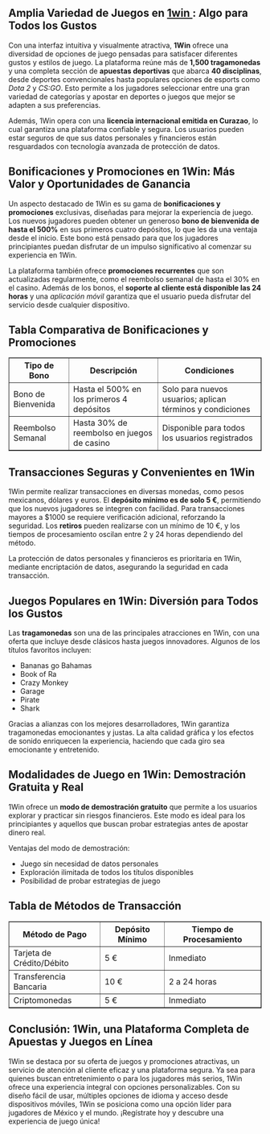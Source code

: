 <h2>Amplia Variedad de Juegos en <a href="https://1win1.mxt/">1win </a>: Algo para Todos los Gustos</h2>
<p>Con una interfaz intuitiva y visualmente atractiva, <strong>1Win</strong> ofrece una diversidad de opciones de juego pensadas para satisfacer diferentes gustos y estilos de juego. La plataforma reúne más de <strong>1,500 tragamonedas</strong> y una completa sección de <strong>apuestas deportivas</strong> que abarca <strong>40 disciplinas</strong>, desde deportes convencionales hasta populares opciones de esports como <em>Dota 2</em> y <em>CS:GO</em>. Esto permite a los jugadores seleccionar entre una gran variedad de categorías y apostar en deportes o juegos que mejor se adapten a sus preferencias.</p>
<p>Además, 1Win opera con una <strong>licencia internacional emitida en Curazao</strong>, lo cual garantiza una plataforma confiable y segura. Los usuarios pueden estar seguros de que sus datos personales y financieros están resguardados con tecnología avanzada de protección de datos.</p>

<h2>Bonificaciones y Promociones en 1Win: Más Valor y Oportunidades de Ganancia</h2>
<p>Un aspecto destacado de 1Win es su gama de <strong>bonificaciones y promociones</strong> exclusivas, diseñadas para mejorar la experiencia de juego. Los nuevos jugadores pueden obtener un generoso <strong>bono de bienvenida de hasta el 500%</strong> en sus primeros cuatro depósitos, lo que les da una ventaja desde el inicio. Este bono está pensado para que los jugadores principiantes puedan disfrutar de un impulso significativo al comenzar su experiencia en 1Win.</p>
<p>La plataforma también ofrece <strong>promociones recurrentes</strong> que son actualizadas regularmente, como el reembolso semanal de hasta el 30% en el casino. Además de los bonos, el <strong>soporte al cliente está disponible las 24 horas</strong> y una <em>aplicación móvil</em> garantiza que el usuario pueda disfrutar del servicio desde cualquier dispositivo.</p>

<h2>Tabla Comparativa de Bonificaciones y Promociones</h2>
<table border="1">
    <tr>
        <th>Tipo de Bono</th>
        <th>Descripción</th>
        <th>Condiciones</th>
    </tr>
    <tr>
        <td>Bono de Bienvenida</td>
        <td>Hasta el 500% en los primeros 4 depósitos</td>
        <td>Solo para nuevos usuarios; aplican términos y condiciones</td>
    </tr>
    <tr>
        <td>Reembolso Semanal</td>
        <td>Hasta 30% de reembolso en juegos de casino</td>
        <td>Disponible para todos los usuarios registrados</td>
    </tr>
</table>

<h2>Transacciones Seguras y Convenientes en 1Win</h2>
<p>1Win permite realizar transacciones en diversas monedas, como pesos mexicanos, dólares y euros. El <strong>depósito mínimo es de solo 5 €</strong>, permitiendo que los nuevos jugadores se integren con facilidad. Para transacciones mayores a $1000 se requiere verificación adicional, reforzando la seguridad. Los <strong>retiros</strong> pueden realizarse con un mínimo de 10 €, y los tiempos de procesamiento oscilan entre 2 y 24 horas dependiendo del método.</p>
<p>La protección de datos personales y financieros es prioritaria en 1Win, mediante encriptación de datos, asegurando la seguridad en cada transacción.</p>

<h2>Juegos Populares en 1Win: Diversión para Todos los Gustos</h2>
<p>Las <strong>tragamonedas</strong> son una de las principales atracciones en 1Win, con una oferta que incluye desde clásicos hasta juegos innovadores. Algunos de los títulos favoritos incluyen:</p>
<ul>
    <li>Bananas go Bahamas</li>
    <li>Book of Ra</li>
    <li>Crazy Monkey</li>
    <li>Garage</li>
    <li>Pirate</li>
    <li>Shark</li>
</ul>
<p>Gracias a alianzas con los mejores desarrolladores, 1Win garantiza tragamonedas emocionantes y justas. La alta calidad gráfica y los efectos de sonido enriquecen la experiencia, haciendo que cada giro sea emocionante y entretenido.</p>

<h2>Modalidades de Juego en 1Win: Demostración Gratuita y Real</h2>
<p>1Win ofrece un <strong>modo de demostración gratuito</strong> que permite a los usuarios explorar y practicar sin riesgos financieros. Este modo es ideal para los principiantes y aquellos que buscan probar estrategias antes de apostar dinero real.</p>
<p>Ventajas del modo de demostración:</p>
<ul>
    <li>Juego sin necesidad de datos personales</li>
    <li>Exploración ilimitada de todos los títulos disponibles</li>
    <li>Posibilidad de probar estrategias de juego</li>
</ul>

<h2>Tabla de Métodos de Transacción</h2>
<table border="1">
    <tr>
        <th>Método de Pago</th>
        <th>Depósito Mínimo</th>
        <th>Tiempo de Procesamiento</th>
    </tr>
    <tr>
        <td>Tarjeta de Crédito/Débito</td>
        <td>5 €</td>
        <td>Inmediato</td>
    </tr>
    <tr>
        <td>Transferencia Bancaria</td>
        <td>10 €</td>
        <td>2 a 24 horas</td>
    </tr>
    <tr>
        <td>Criptomonedas</td>
        <td>5 €</td>
        <td>Inmediato</td>
    </tr>
</table>

<h2>Conclusión: 1Win, una Plataforma Completa de Apuestas y Juegos en Línea</h2>
<p>1Win se destaca por su oferta de juegos y promociones atractivas, un servicio de atención al cliente eficaz y una plataforma segura. Ya sea para quienes buscan entretenimiento o para los jugadores más serios, 1Win ofrece una experiencia integral con opciones personalizables. Con su diseño fácil de usar, múltiples opciones de idioma y acceso desde dispositivos móviles, 1Win se posiciona como una opción líder para jugadores de México y el mundo. ¡Regístrate hoy y descubre una experiencia de juego única!</p>
